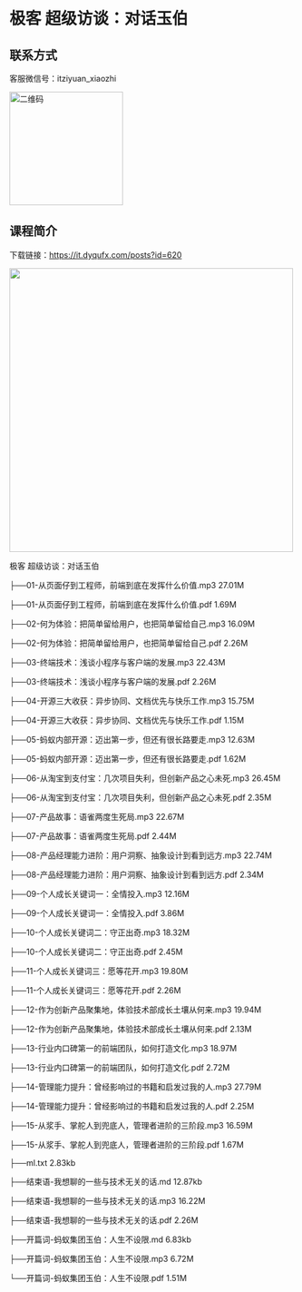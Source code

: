 # 极客 超级访谈：对话玉伯

## 联系方式

客服微信号：itziyuan_xiaozhi

<img src="https://ziyuanyun.oss-cn-guangzhou.aliyuncs.com/common/20240614073449/666b82192834a.jpg" width="200" height="200" alt="二维码">

## 课程简介

下载链接：https://it.dyqufx.com/posts?id=620

<img src="https://ziyuanyun.oss-cn-guangzhou.aliyuncs.com/yun/20240515152136/664462800a729.jpg" width="500" alt="">

  极客 超级访谈：对话玉伯



 ├──01-从页面仔到工程师，前端到底在发挥什么价值.mp3 27.01M

 ├──01-从页面仔到工程师，前端到底在发挥什么价值.pdf 1.69M

 ├──02-何为体验：把简单留给用户，也把简单留给自己.mp3 16.09M

 ├──02-何为体验：把简单留给用户，也把简单留给自己.pdf 2.26M

 ├──03-终端技术：浅谈小程序与客户端的发展.mp3 22.43M

 ├──03-终端技术：浅谈小程序与客户端的发展.pdf 2.26M

 ├──04-开源三大收获：异步协同、文档优先与快乐工作.mp3 15.75M

 ├──04-开源三大收获：异步协同、文档优先与快乐工作.pdf 1.15M

 ├──05-蚂蚁内部开源：迈出第一步，但还有很长路要走.mp3 12.63M

 ├──05-蚂蚁内部开源：迈出第一步，但还有很长路要走.pdf 1.62M

 ├──06-从淘宝到支付宝：几次项目失利，但创新产品之心未死.mp3 26.45M

 ├──06-从淘宝到支付宝：几次项目失利，但创新产品之心未死.pdf 2.35M

 ├──07-产品故事：语雀两度生死局.mp3 22.67M

 ├──07-产品故事：语雀两度生死局.pdf 2.44M

 ├──08-产品经理能力进阶：用户洞察、抽象设计到看到远方.mp3 22.74M

 ├──08-产品经理能力进阶：用户洞察、抽象设计到看到远方.pdf 2.34M

 ├──09-个人成长关键词一：全情投入.mp3 12.16M

 ├──09-个人成长关键词一：全情投入.pdf 3.86M

 ├──10-个人成长关键词二：守正出奇.mp3 18.32M

 ├──10-个人成长关键词二：守正出奇.pdf 2.45M

 ├──11-个人成长关键词三：愿等花开.mp3 19.80M

 ├──11-个人成长关键词三：愿等花开.pdf 2.26M

 ├──12-作为创新产品聚集地，体验技术部成长土壤从何来.mp3 19.94M

 ├──12-作为创新产品聚集地，体验技术部成长土壤从何来.pdf 2.13M

 ├──13-行业内口碑第一的前端团队，如何打造文化.mp3 18.97M

 ├──13-行业内口碑第一的前端团队，如何打造文化.pdf 2.72M

 ├──14-管理能力提升：曾经影响过的书籍和启发过我的人.mp3 27.79M

 ├──14-管理能力提升：曾经影响过的书籍和启发过我的人.pdf 2.25M

 ├──15-从浆手、掌舵人到兜底人，管理者进阶的三阶段.mp3 16.59M

 ├──15-从浆手、掌舵人到兜底人，管理者进阶的三阶段.pdf 1.67M

 ├──ml.txt 2.83kb

 ├──结束语-我想聊的一些与技术无关的话.md 12.87kb

 ├──结束语-我想聊的一些与技术无关的话.mp3 16.22M

 ├──结束语-我想聊的一些与技术无关的话.pdf 2.26M

 ├──开篇词-蚂蚁集团玉伯：人生不设限.md 6.83kb

 ├──开篇词-蚂蚁集团玉伯：人生不设限.mp3 6.72M

 └──开篇词-蚂蚁集团玉伯：人生不设限.pdf 1.51M

  